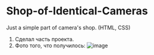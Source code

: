 # Shop-of-Identical-Cameras
Just a simple part of camera's shop. (HTML, CSS)

1. Сделал часть проекта.
2. Фото того, что получилось: ![image](https://user-images.githubusercontent.com/64933879/134720163-10bda56e-7f98-4f37-95f7-ebcd18a7f965.png)

